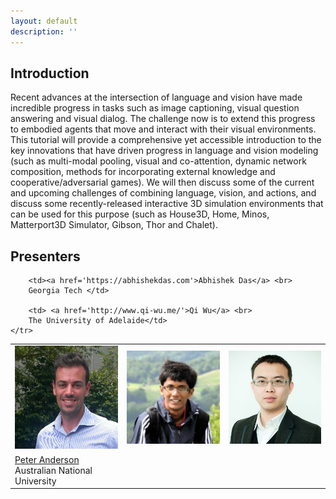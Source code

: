 ```yaml
---
layout: default
description: ''
---
```


## Introduction

Recent advances at the intersection of language and vision have made incredible
progress in tasks such as image captioning, visual question answering and visual dialog.
The challenge now is to extend this progress to embodied agents that move and interact
with their visual environments. This tutorial will provide a comprehensive yet accessible
introduction to the key innovations that have driven progress in language and vision
modeling (such as multi-modal pooling, visual and co-attention, dynamic network
composition, methods for incorporating external knowledge and cooperative/adversarial games).
We will then discuss some of the current and upcoming challenges of combining
language, vision, and actions, and discuss some recently-released interactive 3D
simulation environments that can be used for this purpose (such as House3D, Home,
Minos, Matterport3D Simulator, Gibson, Thor and Chalet).

## Presenters

<table class='organizer-pics-four'>
    <tr>
        <td>
        <img width="200" class='im-speaker-pic' src='images/peter.jpg' alt='peter'>
        </td>
        <td>
        <img width="200" class='im-speaker-pic' src='images/abhishek.jpg' alt='abhishek'>
        </td>
        <td>
        <img width="200" class='im-speaker-pic' src='images/qi.jpg' alt='qi'>
        </td>
    </tr>
    <tr>
        <td><a href='http://www.panderson.me/'>Peter Anderson</a> <br>
        Australian National University</td>

        <td><a href='https://abhishekdas.com'>Abhishek Das</a> <br>
        Georgia Tech </td>

        <td> <a href='http://www.qi-wu.me/'>Qi Wu</a> <br>
        The University of Adelaide</td>
    </tr>
</table>
